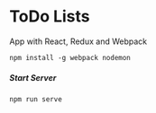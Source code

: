 # ToDo Lists
App with React, Redux and Webpack

```
npm install -g webpack nodemon
```

##### Start Server
```
npm run serve
```